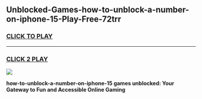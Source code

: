 
## Unblocked-Games-how-to-unblock-a-number-on-iphone-15-Play-Free-72trr
<h3>
<a href="https://premium76.site?title=how-to-unblock-a-number-on-iphone-15&ref=19M">CLICK TO PLAY</a></h3>
<hr>

<h3>
<a href="https://premium76.site?title=how-to-unblock-a-number-on-iphone-15&ref=19M">CLICK 2 PLAY</a>
  
</h3>

<a href="https://premium76.site?title=how-to-unblock-a-number-on-iphone-15&ref=19M"><img src="https://clearcache.store/games.png"></a>


**how-to-unblock-a-number-on-iphone-15 games unblocked: Your Gateway to Fun and Accessible Online Gaming**
